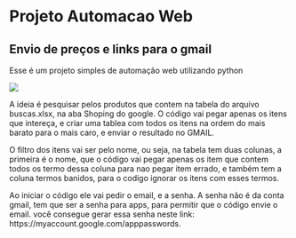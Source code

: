 <h1>Projeto Automacao Web</h1>
<h2>Envio de preços e links para o gmail</h2>

<p>Esse é um projeto simples de automação web utilizando python</p>
<p><img src='./projeto1-automacaoweb.gif'></p>

<p>A ideia é pesquisar pelos produtos que contem na tabela do arquivo buscas.xlsx, na aba Shoping do google. O código vai pegar apenas os itens que intereça, e criar uma tablea com todos os itens na ordem do mais barato para o mais caro, e enviar o resultado no GMAIL.</p>

<p>O filtro dos itens vai ser pelo nome, ou seja, na tabela tem duas colunas, a primeira é o nome, que o código vai pegar apenas os item que contem todos os termo dessa coluna para nao pegar item errado, e também tem a coluna termos banidos, para o codigo ignorar os itens com esses termos. </p>

<p>Ao iniciar o código ele vai pedir o email, e a senha. A senha não é da conta gmail, tem que ser a senha para apps, para permitir que o código envie o email. você consegue gerar essa senha neste link: https://myaccount.google.com/apppasswords.</p>

